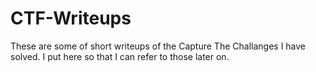 # CTF-Writeups
These are some of short writeups of the Capture The Challanges I have solved. I put here so that I can refer to those later on.

